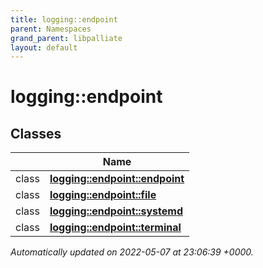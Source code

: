 ```yaml
---
title: logging::endpoint
parent: Namespaces
grand_parent: libpalliate
layout: default
---
```


# logging::endpoint



## Classes

|                | Name           |
| -------------- | -------------- |
| class | **[logging::endpoint::endpoint](/libpalliate/generated/Classes/classlogging_1_1endpoint_1_1endpoint)**  |
| class | **[logging::endpoint::file](/libpalliate/generated/Classes/classlogging_1_1endpoint_1_1file)**  |
| class | **[logging::endpoint::systemd](/libpalliate/generated/Classes/classlogging_1_1endpoint_1_1systemd)**  |
| class | **[logging::endpoint::terminal](/libpalliate/generated/Classes/classlogging_1_1endpoint_1_1terminal)**  |







_Automatically updated on 2022-05-07 at 23:06:39 +0000._